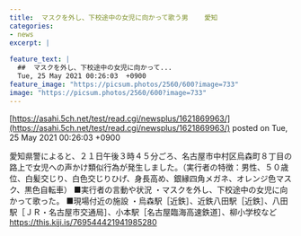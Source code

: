 ```yaml
---
title:  マスクを外し、下校途中の女児に向かって歌う男    愛知  
categories:
- news
excerpt: |
  
feature_text: |
  ##  マスクを外し、下校途中の女児に向かって...
  Tue, 25 May 2021 00:26:03  +0900
feature_image: "https://picsum.photos/2560/600?image=733"
image: "https://picsum.photos/2560/600?image=733"
---
```


[https://asahi.5ch.net/test/read.cgi/newsplus/1621869963/](https://asahi.5ch.net/test/read.cgi/newsplus/1621869963/)
posted on Tue, 25 May 2021 00:26:03  +0900

<!--more-->

愛知県警によると、２１日午後３時４５分ごろ、名古屋市中村区烏森町８丁目の路上で女児への声かけ類似行為が発生しました。（実行者の特徴：男性、５０歳位、白髪交じり、白色交じりひげ、身長高め、銀縁四角メガネ、オレンジ色マスク、黒色自転車） ■実行者の言動や状況 ・マスクを外し、下校途中の女児に向かって歌った。 ■現場付近の施設 ・烏森駅［近鉄］、近鉄八田駅［近鉄］、八田駅［ＪＲ・名古屋市交通局］、小本駅［名古屋臨海高速鉄道］、柳小学校など https://this.kiji.is/769544421941985280
